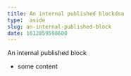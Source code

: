 ```yaml
---
title: An internal published blockdsa
type:  aside
slug: an-internal-published-block
date: 1612859598600
---
```



An internal published block
* some content

